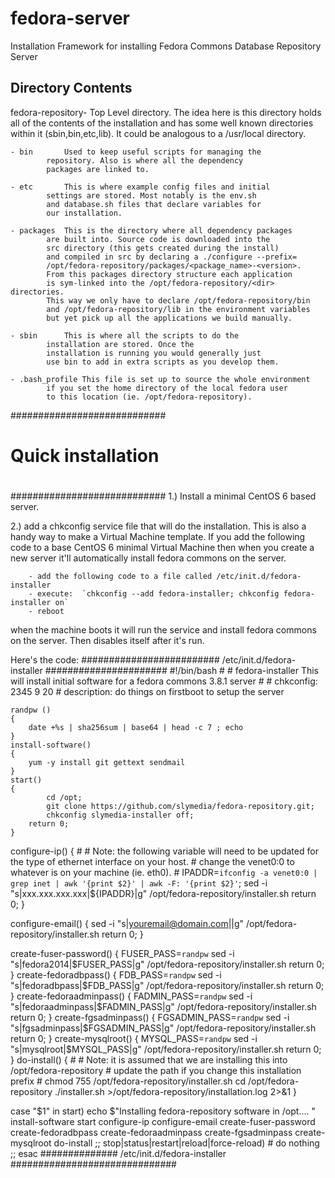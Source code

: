 # fedora-server
Installation Framework for installing Fedora Commons Database Repository Server

Directory Contents
-------------------

 fedora-repository-	Top Level directory. The idea here is this directory 
			holds all of the contents of the installation and 
			has some well known directories within it 
			(sbin,bin,etc,lib). It could be analogous to a 
			/usr/local directory. 

	- bin 		Used to keep useful scripts for managing the 
			repository. Also is where all the dependency 
			packages are linked to. 
			
	- etc		This is where example config files and initial 
			settings are stored. Most notably is the env.sh 
			and database.sh files that declare variables for
			our installation. 
	
	- packages	This is the directory where all dependency packages
			are built into. Source code is downloaded into the 
			src directory (this gets created during the install) 
			and compiled in src by declaring a ./configure --prefix=
			/opt/fedora-repository/packages/<package_name>-<version>.
			From this packages directory structure each application 
			is sym-linked into the /opt/fedora-repository/<dir> directories. 
			This way we only have to declare /opt/fedora-repository/bin 
			and /opt/fedora-repository/lib in the environment variables 
			but yet pick up all the applications we build manually. 
	
	- sbin		This is where all the scripts to do the
			installation are stored. Once the 
			installation is running you would generally just 
			use bin to add in extra scripts as you develop them. 
			
	- .bash_profile	This file is set up to source the whole environment 
			if you set the home directory of the local fedora user 
			to this location (ie. /opt/fedora-repository).

############################
#
# Quick installation
#
############################
  1.)  Install a minimal CentOS 6 based server. 
  
  2.) add a chkconfig service file that will do the installation. This is also a handy way to make a Virtual Machine template. If you add the following code to a base CentOS 6 minimal Virtual Machine then when you create a new server it'll automatically install fedora commons on the server. 
  
 		- add the following code to a file called /etc/init.d/fedora-installer
 		- execute:  `chkconfig --add fedora-installer; chkconfig fedora-installer on`
 		- reboot 
 when the machine boots it will run the service and install fedora commons on the server. Then disables itself after it's run. 

Here's the code:
######################### /etc/init.d/fedora-installer ######################
	#!/bin/bash
	#
	# fedora-installer This will install initial software for a fedora commons 3.8.1 server
	# 
	# chkconfig: 2345 9 20
	# description: do things on firstboot to setup the server

	randpw ()
	{
		date +%s | sha256sum | base64 | head -c 7 ; echo
	}
	install-software()
	{
		yum -y install git gettext sendmail
	}
	start()
	{
	    	cd /opt;
	    	git clone https://github.com/slymedia/fedora-repository.git;
	    	chkconfig slymedia-installer off;
		return 0;
	}

configure-ip()
{
	#
	# Note: the following variable will need to be updated for the type of ethernet interface on your host. 
	#        change the venet0:0 to whatever is on your machine (ie. eth0). 
	#
	IPADDR=`ifconfig -a venet0:0 | grep inet | awk '{print $2}' | awk -F: '{print $2}'`;
	sed -i "s|xxx\.xxx\.xxx\.xxx|${IPADDR}|g" /opt/fedora-repository/installer.sh
	return 0;
}

configure-email()
{
	sed -i "s|youremail@domain.com|<REPLACE WITH YOUR EMAIL>|g" /opt/fedora-repository/installer.sh
	return 0;
}

create-fuser-password()
{
	FUSER_PASS=`randpw`
	sed -i "s|fedora2014|$FUSER_PASS|g" /opt/fedora-repository/installer.sh
        return 0;
}
create-fedoradbpass()
{
 	FDB_PASS=`randpw`
        sed -i "s|fedoradbpass|$FDB_PASS|g" /opt/fedora-repository/installer.sh
        return 0;
}
create-fedoraadminpass()
{
        FADMIN_PASS=`randpw`
        sed -i "s|fedoraadminpass|$FADMIN_PASS|g" /opt/fedora-repository/installer.sh
        return 0;
}
create-fgsadminpass()
{
        FGSADMIN_PASS=`randpw`
        sed -i "s|fgsadminpass|$FGSADMIN_PASS|g" /opt/fedora-repository/installer.sh
        return 0;
}
create-mysqlroot()
{
        MYSQL_PASS=`randpw`
        sed -i "s|mysqlroot|$MYSQL_PASS|g" /opt/fedora-repository/installer.sh
        return 0;
}
do-install()
{
	#
	# Note: it is assumed that we are installing this into /opt/fedora-repository
	#      update the path if you change this installation prefix
	#
        chmod 755 /opt/fedora-repository/installer.sh
	cd /opt/fedora-repository
        ./installer.sh >/opt/fedora-repository/installation.log 2>&1
}

case "$1" in
  start)
    	echo $"Installing fedora-repository software in /opt.... "
	install-software
	start
	configure-ip
	configure-email
	create-fuser-password
	create-fedoradbpass
	create-fedoraadminpass
	create-fgsadminpass
	create-mysqlroot
	do-install
  ;;
  stop|status|restart|reload|force-reload)
    # do nothing
  ;;
esac
##############  /etc/init.d/fedora-installer  ##############################
